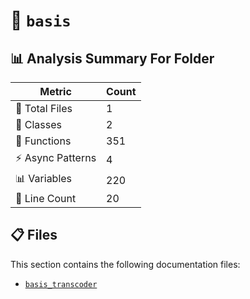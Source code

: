 # 📁 `basis`

## 📊 Analysis Summary For Folder

| Metric | Count |
|--------|-------|
| 📁 Total Files | 1 |
| 🧱 Classes | 2 |
| 🔧 Functions | 351 |
| ⚡ Async Patterns | 4 |
| 📊 Variables | 220 |
| 🔢 Line Count | 20 |


## 📋 Files

This section contains the following documentation files:

- [`basis_transcoder`](./basis_transcoder.md)